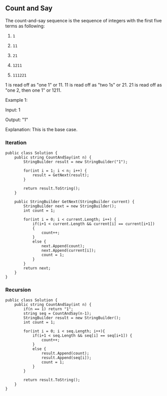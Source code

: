 ## Count and Say

The count-and-say sequence is the sequence of integers with the first five terms as following:

1.     1
2.     11
3.     21
4.     1211
5.     111221
1 is read off as "one 1" or 11.
11 is read off as "two 1s" or 21.
21 is read off as "one 2, then one 1" or 1211.

Example 1:

Input: 1

Output: "1"

Explanation: This is the base case.

### Iteration
```
public class Solution {
    public string CountAndSay(int n) {
        StringBuilder result = new StringBuilder("1");
        
        for(int i = 1; i < n; i++) {
            result = GetNext(result);
        }
        
        return result.ToString();
    }
    
    public StringBuilder GetNext(StringBuilder current) {
        StringBuilder next = new StringBuilder();
        int count = 1;
        
        for(int i = 0; i < current.Length; i++) {
            if(i+1 < current.Length && current[i] == current[i+1])
            {
                count++;
            }
            else {
                next.Append(count);
                next.Append(current[i]);
                count = 1;
            }
        }
        return next;
    }
}
```
### Recursion
```
public class Solution {
    public string CountAndSay(int n) {
        if(n == 1) return "1";
        string seq = CountAndSay(n-1);
        StringBuilder result = new StringBuilder();
        int count = 1;
        
        for(int i = 0; i < seq.Length; i++){
            if(i+1 < seq.Length && seq[i] == seq[i+1]) {
                count++;
            }
            else {
                result.Append(count);
                result.Append(seq[i]);
                count = 1;
            }
        }
        
        return result.ToString();
    }
}
```
